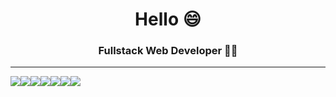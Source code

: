 

<h1 align="center">Hello 😄 </h1>
<h3 align="center">Fullstack Web Developer 🧑‍💻</h3>



<hr>


<img src="https://cdn.jsdelivr.net/gh/devicons/devicon/icons/typescript/typescript-original.svg" /><img src="https://cdn.jsdelivr.net/gh/devicons/devicon/icons/react/react-original.svg" /><img src="https://cdn.jsdelivr.net/gh/devicons/devicon/icons/angularjs/angularjs-original.svg" /><img src="https://cdn.jsdelivr.net/gh/devicons/devicon/icons/nestjs/nestjs-plain.svg" /><img src="https://cdn.jsdelivr.net/gh/devicons/devicon/icons/postgresql/postgresql-original.svg" /><img src="https://cdn.jsdelivr.net/gh/devicons/devicon/icons/tailwindcss/tailwindcss-original-wordmark.svg" /><img src="https://cdn.jsdelivr.net/gh/devicons/devicon/icons/python/python-original.svg" />
          
          
          
          
          
          
          
